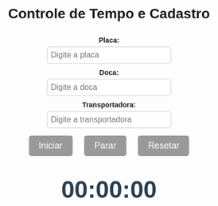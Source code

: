 <!DOCTYPE html>
<html lang="pt-br">
<head>
  <meta charset="UTF-8" />
  <title>Contador e Dados de Entrada</title>
  <style>
    body {
      font-family: Arial, sans-serif;
      text-align: center;
      margin-top: 30px;
      transition: background-color 0.5s ease;
    }
    #contador {
      font-size: 48px;
      font-weight: bold;
      color: #2c3e50;
      margin-bottom: 20px;
      font-variant-numeric: tabular-nums;
    }
    label {
      display: inline-block;
      margin-top: 10px;
      margin-bottom: 5px;
      font-weight: bold;
    }
    input[type="text"] {
      font-size: 16px;
      padding: 7px;
      width: 250px;
      border: 1px solid #ccc;
      border-radius: 5px;
    }
    button {
      font-size: 18px;
      padding: 10px 20px;
      margin: 15px 10px 10px 10px;
      cursor: pointer;
      border: none;
      border-radius: 5px;
      background-color: #3498db;
      color: white;
      transition: background-color 0.3s;
    }
    button:disabled {
      background-color: #999;
      cursor: not-allowed;
    }
    button:hover:not(:disabled) {
      background-color: #2980b9;
    }
    #dadosInseridos {
      margin-top: 30px;
      font-size: 18px;
      color: #34495e;
      line-height: 1.5;
      max-width: 400px;
      margin-left: auto;
      margin-right: auto;
      text-align: left;
    }
  </style>
</head>
<body>

  <h1>Controle de Tempo e Cadastro</h1>

  <div>
    <label for="placa">Placa:</label><br/>
    <input type="text" id="placa" name="placa" placeholder="Digite a placa" />
  </div>
  <div>
    <label for="doca">Doca:</label><br/>
    <input type="text" id="doca" name="doca" placeholder="Digite a doca" />
  </div>
  <div>
    <label for="transportadora">Transportadora:</label><br/>
    <input type="text" id="transportadora" name="transportadora" placeholder="Digite a transportadora" />
  </div>

  <div>
    <button id="iniciarBtn" disabled>Iniciar</button>
    <button id="pararBtn" disabled>Parar</button>
    <button id="resetarBtn" disabled>Resetar</button>
  </div>

  <div id="dadosInseridos"></div>

  <div id="contador">00:00:00</div>

  <script>
    // Variáveis do contador
    let totalSegundos = 0;
    const maxSegundos = 40 * 60; // 40 minutos
    const contadorElement = document.getElementById('contador');
    const iniciarBtn = document.getElementById('iniciarBtn');
    const pararBtn = document.getElementById('pararBtn');
    const resetarBtn = document.getElementById('resetarBtn');

    // Inputs do formulário para validar
    const placaInput = document.getElementById('placa');
    const docaInput = document.getElementById('doca');
    const transportadoraInput = document.getElementById('transportadora');

    let intervalo = null;

    // Função para formatar segundos em HH:MM:SS
    function formatarTempo(segundos) {
      const hrs = Math.floor(segundos / 3600);
      const mins = Math.floor((segundos % 3600) / 60);
      const segs = segundos % 60;

      return (
        String(hrs).padStart(2, '0') + ':' +
        String(mins).padStart(2, '0') + ':' +
        String(segs).padStart(2, '0')
      );
    }

    // Atualiza cor de fundo conforme o tempo
    function atualizarFundo(segundos) {
      if (segundos <= 15) {
        document.body.style.backgroundColor = 'green';
      } else if (segundos <= 30) {
        document.body.style.backgroundColor = 'yellow';
      } else {
        document.body.style.backgroundColor = 'red';
      }
    }

    function atualizarContador() {
      totalSegundos++;
      contadorElement.textContent = formatarTempo(totalSegundos);
      atualizarFundo(totalSegundos);

      if (totalSegundos >= maxSegundos) {
        clearInterval(intervalo);
        intervalo = null;
        iniciarBtn.disabled = false;
        pararBtn.disabled = true;
        resetarBtn.disabled = false;
      }
    }

    // Função que valida os campos e habilita/desabilita o botão Iniciar
    function validarCampos() {
      const placa = placaInput.value.trim();
      const doca = docaInput.value.trim();
      const transportadora = transportadoraInput.value.trim();

      if (placa !== '' && doca !== '' && transportadora !== '') {
        iniciarBtn.disabled = false;
      } else {
        iniciarBtn.disabled = true;
      }
    }

    // Monitora mudanças nos inputs para habilitar o botão Iniciar
    placaInput.addEventListener('input', validarCampos);
    docaInput.addEventListener('input', validarCampos);
    transportadoraInput.addEventListener('input', validarCampos);

    iniciarBtn.addEventListener('click', () => {
      if (intervalo) return; // não permite iniciar duas vezes seguidas

      // Exibe os dados inseridos
      const placa = placaInput.value.trim();
      const doca = docaInput.value.trim();
      const transportadora = transportadoraInput.value.trim();

      const dadosInseridos = document.getElementById('dadosInseridos');
      dadosInseridos.innerHTML = `
        <h3>Dados Iniciados:</h3>
        <p><strong>Placa:</strong> ${placa}</p>
        <p><strong>Doca:</strong> ${doca}</p>
        <p><strong>Transportadora:</strong> ${transportadora}</p>
      `;

      // Desabilita inputs para evitar alterações durante o contador
      placaInput.disabled = true;
      docaInput.disabled = true;
      transportadoraInput.disabled = true;

      // Desabilita o botão iniciar e habilita parar e resetar
      iniciarBtn.disabled = true;
      pararBtn.disabled = false;
      resetarBtn.disabled = false;

      // Inicia o contador
      intervalo = setInterval(atualizarContador, 1000);
    });

    pararBtn.addEventListener('click', () => {
      if (intervalo) {
        clearInterval(intervalo);
        intervalo = null;
        iniciarBtn.disabled = false;  // Permite continuar
        pararBtn.disabled = true;
      }
    });

    resetarBtn.addEventListener('click', () => {
      if (intervalo) {
        clearInterval(intervalo);
        intervalo = null;
      }
      totalSegundos = 0;
      contadorElement.textContent = formatarTempo(totalSegundos);
      document.body.style.backgroundColor = '';

      // Limpa dados exibidos
      document.getElementById('dadosInseridos').innerHTML = '';

      // Limpa e habilita inputs
      placaInput.value = '';
      docaInput.value = '';
      transportadoraInput.value = '';
      placaInput.disabled = false;
      docaInput.disabled = false;
      transportadoraInput.disabled = false;

      // Ajusta botões
      iniciarBtn.disabled = true;
      pararBtn.disabled = true;
      resetarBtn.disabled = true;
    });

    // Inicializa estado dos botões e contador
    contadorElement.textContent = formatarTempo(totalSegundos);
    document.body.style.backgroundColor = '';
    iniciarBtn.disabled = true;
    pararBtn.disabled = true;
    resetarBtn.disabled = true;
  </script>

</body>
</html>
